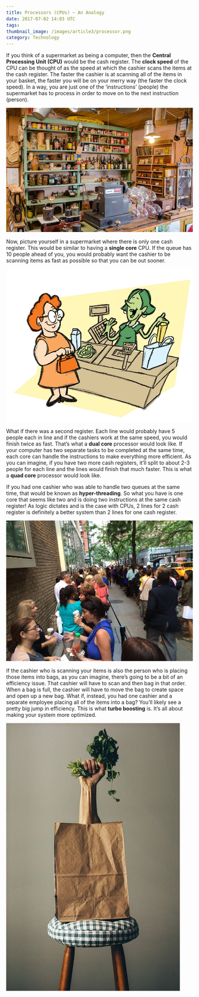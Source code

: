 ```yaml
---
title: Processors (CPUs) – An Analogy
date: 2017-07-02 14:03 UTC
tags:
thumbnail_image: /images/article3/processor.png
category: Technology
---
```


If you think of a supermarket as being a computer, then the **Central Processing Unit (CPU)** would be the cash register. The **clock speed** of the CPU can be thought of as the speed at which the cashier scans the items at the cash register. The faster the cashier is at scanning all of the items in your basket, the faster you will be on your merry way (the faster the clock speed). In a way, you are just one of the ‘instructions’ (people) the supermarket has to process in order to move on to the next instruction (person).

![supermarket](/images/article3/supermarket.jpg)

Now, picture yourself in a supermarket where there is only one cash register. This would be similar to having a **single core** CPU. If the queue has 10 people ahead of you, you would probably want the cashier to be scanning items as fast as possible so that you can be out sooner.

![cash register cashier](/images/article3/cashier.jpg)

What if there was a second register. Each line would probably have 5 people each in line and if the cashiers work at the same speed, you would finish twice as fast. That’s what a **dual core** processor would look like. If your computer has two separate tasks to be completed at the same time, each core can handle the instructions to make everything more efficient. As you can imagine, if you have two more cash registers, it’ll split to about 2-3 people for each line and the lines would finish that much faster. This is what a **quad core** processor would look like.

If you had one cashier who was able to handle two queues at the same time, that would be known as **hyper-threading**. So what you have is one core that seems like two and is doing two instructions at the same cash register! As logic dictates and is the case with CPUs, 2 lines for 2 cash register is definitely a better system than 2 lines for one cash register.

![queues](/images/article3/queue.jpg)

If the cashier who is scanning your items is also the person who is placing those items into bags, as you can imagine, there’s going to be a bit of an efficiency issue. That cashier will have to scan and then bag in that order. When a bag is full, the cashier will have to move the bag to create space and open up a new bag. What if, instead, you had one cashier and a separate employee placing all of the items into a bag? You’ll likely see a pretty big jump in efficiency. This is what **turbo boosting** is. It’s all about making your system more optimized.

![brown paper bag](/images/article3/bagging.jpg)
